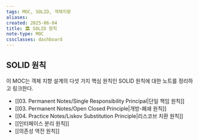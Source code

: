```yaml
---
tags: MOC, SOLID, 객체지향
aliases:
created: 2025-06-04
title: 🏛️ SOLID 원칙
note-type: MOC
cssclasses: dashboard
---
```


## SOLID 원칙

이 MOC는 객체 지향 설계의 다섯 가지 핵심 원칙인 SOLID 원칙에 대한 노트를 정리하고 링크한다.

- [[03. Permanent Notes/Single Responsibility Principal|단일 책임 원칙]]
- [[03. Permanent Notes/Open Closed Principle|개방-폐쇄 원칙]]
- [[04. Practice Notes/Liskov Substitution Principle|리스코브 치환 원칙]]
- [[인터페이스 분리 원칙]]
- [[의존성 역전 원칙]] 